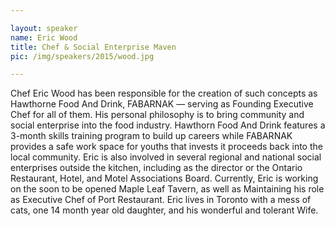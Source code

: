 ```yaml
---

layout: speaker
name: Eric Wood
title: Chef & Social Enterprise Maven
pic: /img/speakers/2015/wood.jpg

---
```


Chef Eric Wood has been responsible for the creation of such concepts as Hawthorne Food And Drink, FABARNAK — serving as Founding Executive Chef for all of them. His personal philosophy is to bring community and social enterprise into the food industry. Hawthorn Food And Drink features a 3-month skills training program to build up careers while FABARNAK provides a safe work space for youths that invests it proceeds back into the local community. Eric is also involved in several regional and national social enterprises outside the kitchen, including as the director or the Ontario Restaurant, Hotel, and Motel Associations Board. Currently, Eric is working on the soon to be opened Maple Leaf Tavern, as well as Maintaining his role as Executive Chef of Port Restaurant. Eric lives in Toronto with a mess of cats, one 14 month year old daughter, and his wonderful and tolerant Wife.
